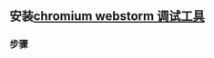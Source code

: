 ## 安装[chromium webstorm 调试工具](http://odsyciu9w.bkt.clouddn.com/extension_2_0_9%20%281%29%20%281%29.crx)
### 步骤
